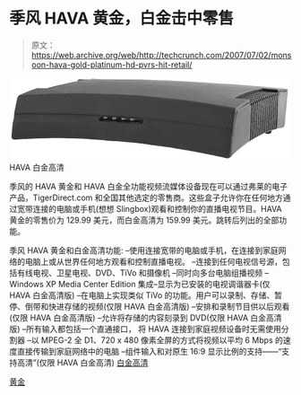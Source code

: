 # 季风 HAVA 黄金，白金击中零售

> 原文：<https://web.archive.org/web/http://techcrunch.com/2007/07/02/monsoon-hava-gold-platinum-hd-pvrs-hit-retail/>

![hava_platinum_hd.jpg](img/f6441669d31220f7dc1a527f0155edca.png)
HAVA 白金高清

季风的 HAVA 黄金和 HAVA 白金全功能视频流媒体设备现在可以通过弗莱的电子产品，TigerDirect.com 和全国其他选定的零售商。这些盒子允许你在任何地方通过宽带连接的电脑或手机(想想 Slingbox)观看和控制你的直播电视节目。HAVA 黄金的零售价为 129.99 美元，而白金高清为 159.99 美元。跳转后列出的全部功能。

季风 HAVA 黄金和白金高清功能:
–使用连接宽带的电脑或手机，在连接到家庭网络的电脑上或从世界任何地方观看和控制直播电视。
–连接到任何电视信号源，包括有线电视、卫星电视、DVD、TiVo 和摄像机
–同时向多台电脑组播视频
–Windows XP Media Center Edition 集成–显示为已安装的电视调谐器卡(仅 HAVA 白金高清版)
–在电脑上实现类似 TiVo 的功能。用户可以录制、存储、暂停、倒带和快进存储的视频(仅限 HAVA 白金高清版)
–安排和录制节目供以后观看(仅限 HAVA 白金高清版)
–允许将存储的内容刻录到 DVD(仅限 HAVA 白金高清版)
–所有输入都包括一个直通接口， 将 HAVA 连接到家庭视频设备时无需使用分割器
–以 MPEG-2 全 D1、720 x 480 像素全屏的方式将视频以平均 6 Mbps 的速度直接传输到家庭网络中的电脑
–组件输入和对原生 16:9 显示比例的支持——“支持高清”(仅限 HAVA 白金高清)
[白金高清](https://web.archive.org/web/20160422003132/http://www.myhava.com/product_hava_platinum_hd.html?Submit2.x=24&Submit2.y=5&Submit2=Learn+More)

[黄金](https://web.archive.org/web/20160422003132/http://www.myhava.com/product_hava_gold.html?Submit4.x=28&Submit4.y=11&Submit4=Learn+More)